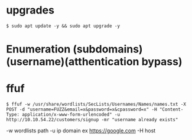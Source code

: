 # upgrades

    $ sudo apt update -y && sudo apt upgrade -y


# Enumeration (subdomains)(username)(atthentication bypass)

# ffuf

    $ ffuf -w /usr/share/wordlists/SecLists/Usernames/Names/names.txt -X POST -d "username=FUZZ&email=x&password=x&cpassword=x" -H "Content-Type: application/x-www-form-urlencoded" -u http://10.10.54.22/customers/signup -mr "username already exists"


-w wordlists path
-u ip domain ex https://google.com
-H host
